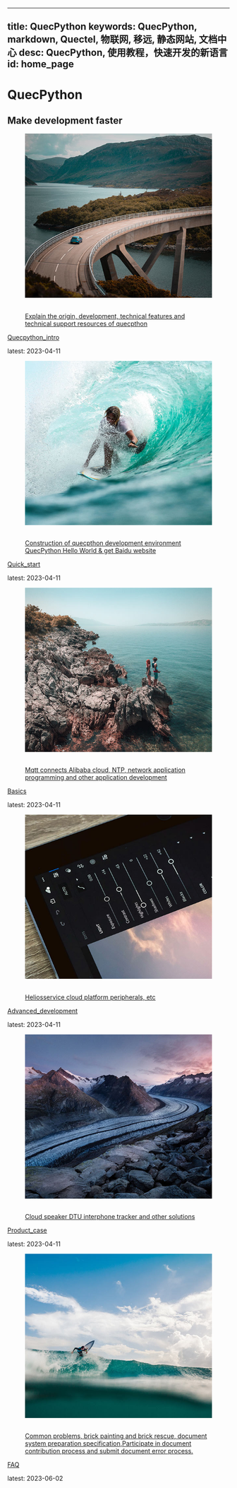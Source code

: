 
---
title: QuecPython
keywords: QuecPython, markdown, Quectel, 物联网, 移远, 静态网站, 文档中心
desc: QuecPython, 使用教程，快速开发的新语言
id: home_page
---

<div id="home_page">
    <div>
        <h1><span>QuecPython</span></h1>
        <h2>Make development faster</h3>
    </div>
    <link rel="shortcut icon" href="favicon.ico" type="image/x-icon">
    <link rel="stylesheet" href="static/css/just-the-docs.css">
    <link rel="stylesheet" href="static/css/izmir.css">
    <link rel="stylesheet" href="static/css/docs.css">
    <link rel="stylesheet" href="static/css/fontawesome.min.css">
    <link rel="stylesheet" href="static/css/fa-solid.min.css">
    <script type="text/javascript" src="static/js/just-the-docs.js"></script>
    <script>
        var _hmt = _hmt || [];
        (function () {
            var hm = document.createElement("script");
            hm.src = "https://hm.baidu.com/hm.js?4a99be573097e5c181db4406516f1bca";
            var s = document.getElementsByTagName("script")[0];
            s.parentNode.insertBefore(hm, s);
        })();
    </script>
    <meta name="viewport" content="width=device-width, initial-scale=1">
    <div id="main-content" class="home-content home-wrapper" role="main">
        <!-- 第一行-->
        <div class="col-3">
            <!-- QuecPython产品介绍-->
            <div class="col-item">
                <figure class="c4-izmir c4-border-corners-1 c4-image-zoom-out c4-gradient-bottom" tabindex="0"
                    style="--primary-color: #E0EAFC; --secondary-color: #CFDEF3; --text-color: #1f467b; --border-color: #1f467b; --image-opacity: .1;">
                    <img src="static/image/image01.jpg" alt="Sample Image" />
                    <a href="/Quecpython_intro/en/index.html" class="article-a">
                        <figcaption class="c4-layout-top-left">
                            <div class="c4-reveal-down">
                                <div>
                                    <h2 style="margin-bottom: 5px;">
                                    </h2>
                                    <p>Explain the origin, development, technical features and technical support resources of quecpthon</p>
                                </div>
                            </div>
                        </figcaption>
                </figure>
                <a href="/Quecpython_intro/en/index.html" class="article-a">
                    <p class="article-p-h">Quecpython_intro</p>
                </a>
                <p class="article-p-t">latest: 2023-04-11</font>
                </p>
            </div>
            <!-- QuecPython快速开始-->
            <div class="col-item">
                <figure class="c4-izmir c4-border-corners-1 c4-image-zoom-out c4-gradient-bottom" tabindex="0"
                    style="--primary-color: #E0EAFC; --secondary-color: #CFDEF3; --text-color: #1f467b; --border-color: #1f467b; --image-opacity: .1;">
                    <img src="static/image/image02.jpg" alt="Sample Image" />
                    <a href="/Quick_start/en/index.html" class="article-a">
                        <figcaption class="c4-layout-top-left">
                            <div class="c4-reveal-down">
                                <div>
                                    <h2 style="margin-bottom: 5px;">
                                    </h2>
                                    <p>Construction of quecpthon development environment
                                        QuecPython Hello World & get Baidu website
                                    </p>
                                </div>
                            </div>
                        </figcaption>
                </figure>
                <a href="/Quick_start/en/index.html" class="article-a">
                    <p class="article-p-h">Quick_start</p>
                </a>
                <p class="article-p-t">latest: 2023-04-11</font>
                </p>
            </div>
            <!-- QuecPython基础教程-->
            <div class="col-item">
                <figure class="c4-izmir c4-border-corners-1 c4-image-zoom-out c4-gradient-bottom" tabindex="0"
                    style="--primary-color: #E0EAFC; --secondary-color: #CFDEF3; --text-color: #1f467b; --border-color: #1f467b; --image-opacity: .1;">
                    <img src="static/image/image03.jpg" alt="Sample Image" />
                    <a href="/sbs/en/index.html" class="article-a">
                        <figcaption class="c4-layout-top-left">
                            <div class="c4-reveal-down">
                                <div>
                                    <h2 style="margin-bottom: 5px;">
                                    </h2>
                                    <p>Mqtt connects Alibaba cloud, NTP, network application programming and other application development</p>
                                </div>
                            </div>
                        </figcaption>
                </figure>
                <a href="/sbs/en/index.html" class="article-a">
                    <p class="article-p-h">Basics</p>
                </a>
                <p class="article-p-t">latest: 2023-04-11</font>
                </p>
            </div>
            <!-- QuecPython开发进阶-->
            <div class="col-item">
                <figure class="c4-izmir c4-border-corners-1 c4-image-zoom-out c4-gradient-bottom" tabindex="0"
                    style="--primary-color: #E0EAFC; --secondary-color: #CFDEF3; --text-color: #1f467b; --border-color: #1f467b; --image-opacity: .1;">
                    <img src="static/image/image05.jpg" alt="Sample Image" />
                    <a href="/Advanced_development/en/index.html" class="article-a">
                        <figcaption class="c4-layout-top-left">
                            <div class="c4-reveal-down">
                                <div>
                                    <h2 style="margin-bottom: 5px;">
                                    </h2>
                                    <p>Heliosservice cloud platform peripherals, etc</p>
                                </div>
                            </div>
                        </figcaption>
                </figure>
                <a href="/Advanced_development/en/index.html" class="article-a">
                    <p class="article-p-h">Advanced_development</p>
                </a>
                <p class="article-p-t">latest: 2023-04-11</font>
                </p>
            </div>
            <!-- QuecPython产品案例-->
            <div class="col-item">
                <figure class="c4-izmir c4-border-corners-1 c4-image-zoom-out c4-gradient-bottom" tabindex="0"
                    style="--primary-color: #E0EAFC; --secondary-color: #CFDEF3; --text-color: #1f467b; --border-color: #1f467b; --image-opacity: .1;">
                    <img src="static/image/image06.jpg" alt="Sample Image" />
                    <a href="/Product_case/en/index.html" class="article-a">
                        <figcaption class="c4-layout-top-left">
                            <div class="c4-reveal-down">
                                <div>
                                    <h2 style="margin-bottom: 5px;">
                                    </h2>
                                    <p>Cloud speaker DTU interphone tracker and other solutions</p>
                                </div>
                            </div>
                        </figcaption>
                </figure>
                <a href="/Product_case/en/index.html" class="article-a">
                    <p class="article-p-h">Product_case</p>
                </a>
                <p class="article-p-t">latest: 2023-04-11</font>
                </p>
            </div>
			<!-- QuecPython常见问题-->
			<div class="col-item">
				<figure class="c4-izmir c4-border-corners-1 c4-image-zoom-out c4-gradient-bottom" tabindex="0"
					style="--primary-color: #E0EAFC; --secondary-color: #CFDEF3; --text-color: #1f467b; --border-color: #1f467b; --image-opacity: .1;">
					<img src="static/image/image08.jpg" alt="Sample Image" />
					<a href="/FAQ/en/index.html" class="article-a">
						<figcaption class="c4-layout-top-left">
							<div class="c4-reveal-down">
								<div>
									<h2 style="margin-bottom: 5px;">
									</h2>
									<p>Common problems, brick painting and brick rescue, document system preparation specification,Participate in document contribution process and submit document error process.
									</p>
								</div>
							</div>
						</figcaption>
				</figure>
				<a href="/FAQ/en/index.html" class="article-a">
					<p class="article-p-h">FAQ</p>
				</a>
				<p class="article-p-t">latest: 2023-06-02</font>
				</p>
			</div>
		</div>
	</div>		
</div>
